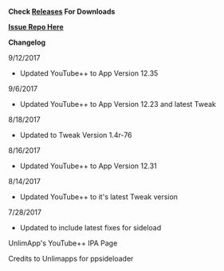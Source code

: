 **Check [Releases](https://github.com/JMccormick264/YouTubePP/releases) For Downloads**

**[Issue Repo Here](https://github.com/eni9889/YT-PP-Issues)**

**Changelog**

9/12/2017

 - Updated YouTube++ to App Version 12.35

9/6/2017

 - Updated YouTube++ to App Version 12.23 and latest Tweak

8/18/2017

 - Updated to Tweak Version 1.4r-76

8/16/2017

 - Updated YouTube++ to App Version 12.31

8/14/2017

 - Updated YouTube++ to it's latest Tweak version

7/28/2017

 - Updated to include latest fixes for sideload



UnlimApp's YouTube++ IPA Page

Credits to Unlimapps for ppsideloader
